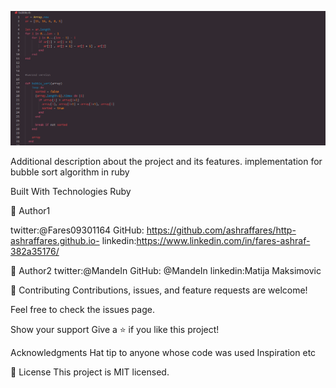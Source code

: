 ![screenshot](.\screen.png)

Additional description about the project and its features.
implementation for bubble sort algorithm in ruby

Built With
Technologies Ruby


👤 Author1

twitter:@Fares09301164
GitHub: https://github.com/ashraffares/http-ashraffares.github.io-
linkedin:https://www.linkedin.com/in/fares-ashraf-382a35176/

👤 Author2
twitter:@MandeIn
GitHub: @MandeIn
linkedin:Matija Maksimovic

🤝 Contributing
Contributions, issues, and feature requests are welcome!

Feel free to check the issues page.

Show your support
Give a ⭐️ if you like this project!

Acknowledgments
Hat tip to anyone whose code was used
Inspiration
etc

📝 License
This project is MIT licensed.

